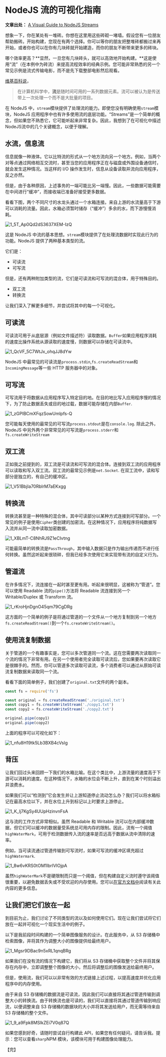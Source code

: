 # NodeJS 流的可视化指南

**文章出处：** [A Visual Guide to NodeJS Streams](https://blog.insiderattack.net/a-visual-guide-to-nodejs-streams-9d2d594a9bf5)

想象一下，你在某处有一堆砖。你想在这里用这些砖砌一堵墙。假设您有一位朋友帮助搬砖。开始构建，您现在有两个选择。你可以等你的朋友把整堆砖都搬过来再开始，或者你也可以在你有几块砖就开始建造，而你的朋友不断带来更多的砖块。

哪个效率更高？**显然，一旦您有几块砖头，就可以高效地开始构建。**这是使用“流”（在本例中为砖流）来提高流程效率的经典示例。您可能非常熟悉的另一个常见示例是流式传输电影，而不是先下载整部电影然后观看。

[维基百科说](https://en.wikipedia.org/wiki/Stream_(computing))，

> 在计算机科学中，**流**是随时间可用的一系列数据元素。流可以被认为是传送带上一次处理一个而不是大批量的项目。

在 NodeJS 中，`stream`模块提供了处理流的能力。即使您没有明确使用`stream`模块，NodeJS 应用程序中也有许多使用流的底层功能。“Streams”是一个简单的概念，但如果您不熟悉它，它可能听起来非常复杂。因此，我想到了在可视化中描述NodeJS流中的几个关键概念，以便于理解。



## 水流，信息流

信息就像一种液体。它以比特流的形式从一个地方流向另一个地方。例如，当两个对等点通过网络相互交流时，甚至当您的应用程序正在与磁盘或外围设备通信时，就会发生这种情况。当这样的 I/O 操作发生时，信息从设备读取并流向应用程序，反之亦然。

但是，由于各种原因，上述事务的一端可能比另一端慢。因此，一些数据可能需要在中间进行“缓冲”，而接收端已准备好接受更多数据。

看看下图，两个不同尺寸的水龙头通过一个水箱连接。来自上游的水流量高于下游可以消耗的流量。因此，水箱必须暂时储存（“缓冲”）多余的水，而下游慢慢消耗。

![1_5T_Ap0Qd2dS3637XEM-IzQ](https://github.com/xszi/docs/blob/master/docs/translation/images/stream/s1.png)

这是 NodeJS 中流的基本思想。`stream`模块提供了在处理流数据时实现此行为的功能。NodeJS 提供了两种基本类型的流。

它们是：

* 可读流
* 可写流

但是，还有两种附加类型的流，它们是可读流和可写流的混合体，用于特殊目的。

- 双工流
- 转换流

让我们深入了解更多细节，并尝试将其中的每一个可视化。



## 可读流

可读流可用于从底层源（例如文件描述符）读取数据。`Buffer`如果应用程序消耗的速度比操作系统从源读取的速度慢，则数据可以存储在可读流中。

![1_QcVF_5C7WtJx_ohqJJ8dYw](https://github.com/xszi/docs/blob/master/docs/translation/images/stream/s2.png)

NodeJS 中最常见的可读流是`process.stdin`,`fs.createReadStream`和`IncomingMessage`等一些 HTTP 服务器中的对象。



## 可写流

可写流用于将数据从应用程序写入特定目的地。在目的地比写入应用程序慢的情况下，为了防止数据丢失或目的地过载，数据可能存储在内部`Buffer`.

![1_zGPIBCmXFqzSowUmlpfs-Q](https://github.com/xszi/docs/blob/master/docs/translation/images/stream/s3.png)

您可能每天使用的最常见的可写流`process.stdout`是在`console.log`. 除此之外，NodeJS 中另外两个非常常见的可写流是`process.stderr`和`fs.createWriteStream`



## 双工流

正如我之前提到的，双工流是可读流和可写流的混合体。连接到双工流的应用程序可以读取和写入双工流。双工流的最常见示例是`net.Socket`. 在双工流中，读和写部分是独立的，有自己的缓冲区。

![1_V51BbjIa70RblrM7aEKxgg](C:\Users\jiuhua-pc\Desktop\1_V51BbjIa70RblrM7aEKxgg.png)



## 转换流

转换流甚至是一种特殊的混合体，其中可读部分以某种方式连接到可写部分。一个常见的例子是使用`Cipher`类创建的加密流。在这种情况下，应用程序将纯数据写入流并从同一流中读取加密数据。

![1_XBLmT-C8NhRJ9Z1eCIvtng](C:\Users\jiuhua-pc\Desktop\1_XBLmT-C8NhRJ9Z1eCIvtng.png)

可能最简单的转换流是`PassThrough`，其中输入数据只是作为输出传递而不进行任何转换。虽然这听起来很琐碎，但我已经多次使用它来实现带有流的自定义行为。



## 管道流

在许多情况下，流连接在一起时甚至更有用。听起来很明显，这被称为“管道”。您可以使用 Readable 流的`pipe()`方法将 Readable 流连接到另一个 Writable/Duplex 或 Transform 流。

![1_rKroHjnDgnO45qm79CgDRg](C:\Users\jiuhua-pc\Desktop\1_rKroHjnDgnO45qm79CgDRg.png)

这方面的一个简单的例子是将通过管道的一个文件从一个地方复制到另一个地方`fs.createReadStream()`到一个`fs.createWriteStream()`。



## 使用流复制数据

关于管道的一个有趣事实是，您可以多次管道同一个流。这在您需要两次读取同一个流的情况下非常有用。在另一个使用者完全读取可读流后，您如果要再次读取它是很棘手的。然而，你可以管道多次读取可读流，多个消费者可以通过从原始可读流复制数据来读取同一个流。

看看下面的简单例子，我们创建了`original.txt`文件的两个副本。

```js
const fs = require('fs')

const original = fs.createReadStream('./original.txt')
const copy1 = fs.createWriteStream('./copy1.txt')
const copy2 = fs.createWriteStream('./copy2.txt')

original.pipe(copy1)
original.pipe(copy2)
```

上面的程序可以可视化如下：

![1_nfu8H19tk5Lb3BXB4cVslg](C:\Users\jiuhua-pc\Desktop\1_nfu8H19tk5Lb3BXB4cVslg.png)



## 背压

让我们回过头来回顾一下我们的水箱比喻。在这个类比中，上游流量的速度高于下游可以消耗的速度。在这种情况下，水箱的水位会不断上升，直到在某个时刻溢出并浪费水。

如果我们可以“检测到”它会发生并让上游知道停止流动怎么办？我们可以将水箱标记在最高水位以下，并在水位上升到标记以上时要求上游停止。

![1_K_lj7KgSy4UUpHzinvnFsA](C:\Users\jiuhua-pc\Desktop\1_K_lj7KgSy4UUpHzinvnFsA.png)

这与流的工作方式非常相似。虽然 Readable 和 Writable 流可以在内部缓冲数据，但它们可以缓冲的数据量受系统总可用内存的限制。因此，流有一个阈值`highWaterMark`，可用于检测数据传入流的速率是否远高于数据从流中清除的速率。

例如，当可读流通过管道传输到可写流时，如果可写流的缓冲区填充超过`highWatermark`.

![1_8w6vKRS0tOM1lbrIVlOjpA](C:\Users\jiuhua-pc\Desktop\1_8w6vKRS0tOM1lbrIVlOjpA.png)

虽然`highWaterMark`不是硬限制而只是一个阈值，但在构建自定义流时遵守该阈值很重要，以避免数据丢失或不受欢迎的内存使用。您可以[在官方文档中](https://nodejs.org/api/stream.html#stream_buffering)阅读有关此内容的更多信息。



## 让我们把它们放在一起

到目前为止，我们讨论了不同类型的流以及如何使用它们。现在让我们尝试将它们放在一起并可视化一个现实生活中的例子。

以下是我前段时间构建的一个简单图像服务的设计。在此服务中，从 S3 存储桶中检索图像，并将其作为调整大小的图像提供给最终用户。

![1_Mgsr9DBac9n5xRL1qnqBRg](C:\Users\jiuhua-pc\Desktop\1_Mgsr9DBac9n5xRL1qnqBRg.png)

如果我们在没有流的情况下构建它，我们将从 S3 存储桶中获取整个文件并将其保存在内存中，立即调整整个图像的大小，然后将调整后的图像发送给最终用户。

但是，使用流，我们可以以非常有效的方式链接上述过程，以提高速度并优化应用程序中的内存使用。

由于来自 S3 存储桶的数据流是可读流，因此我们可以直接将其通过管道传输到调整大小的转换流。由于转换流也是可读的，我们可以直接将其通过管道传输到响应流，以便调整来自 S3 存储桶的数据块的大小并将其发送给用户，而无需等待来自 S3 存储桶的整个文件。

![1_9_a9Fpk8MSlkZEi7V0q87Q](C:\Users\jiuhua-pc\Desktop\1_9_a9Fpk8MSlkZEi7V0q87Q.png)

如果您感到好奇，请随时尝试自行构建此 API，如果您有任何疑问，请告诉我。提示：您可以查看`sharp`NPM 模块，该模块可用于构建图像处理能力。

【完】

